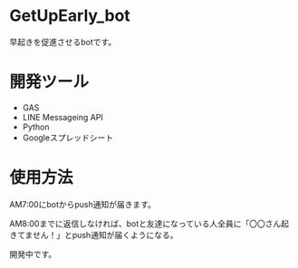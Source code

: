# GetUpEarly_bot

早起きを促進させるbotです。

# 開発ツール

 - GAS
 - LINE Messageing API
 - Python
 - Googleスプレッドシート
 
 # 使用方法
 
 AM7:00にbotからpush通知が届きます。
 
 AM8:00までに返信しなければ、botと友達になっている人全員に「〇〇さん起きてません！」とpush通知が届くようになる。
 
 開発中です。
